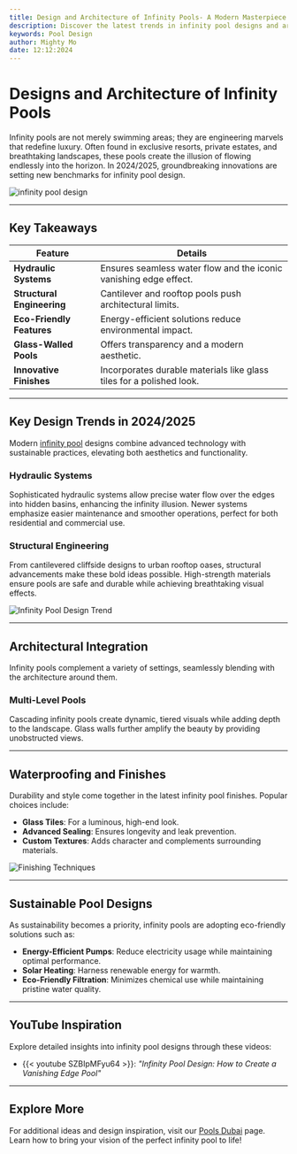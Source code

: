 ```yaml
---
title: Design and Architecture of Infinity Pools- A Modern Masterpiece
description: Discover the latest trends in infinity pool designs and architecture for 2024/2025, including hydraulic systems, cantilever structures, sustainable features, and innovative finishes
keywords: Pool Design
author: Mighty Mo
date: 12:12:2024
---
```


# Designs and Architecture of Infinity Pools

Infinity pools are not merely swimming areas; they are engineering marvels that redefine luxury. Often found in exclusive resorts, private estates, and breathtaking landscapes, these pools create the illusion of flowing endlessly into the horizon. In 2024/2025, groundbreaking innovations are setting new benchmarks for infinity pool design.

![infinity pool design](/img/blog/Designs_and_Architecture_of_Infinity_Pools.png)

---

## Key Takeaways

| **Feature**               | **Details**                                                                 |
|---------------------------|-----------------------------------------------------------------------------|
| **Hydraulic Systems**      | Ensures seamless water flow and the iconic vanishing edge effect.           |
| **Structural Engineering** | Cantilever and rooftop pools push architectural limits.                    |
| **Eco-Friendly Features**  | Energy-efficient solutions reduce environmental impact.                    |
| **Glass-Walled Pools**     | Offers transparency and a modern aesthetic.                               |
| **Innovative Finishes**    | Incorporates durable materials like glass tiles for a polished look.       |

---

## Key Design Trends in 2024/2025

Modern [infinity pool](/infinity-pools-luxury-resorts) designs combine advanced technology with sustainable practices, elevating both aesthetics and functionality.

### Hydraulic Systems
Sophisticated hydraulic systems allow precise water flow over the edges into hidden basins, enhancing the infinity illusion. Newer systems emphasize easier maintenance and smoother operations, perfect for both residential and commercial use.

### Structural Engineering
From cantilevered cliffside designs to urban rooftop oases, structural advancements make these bold ideas possible. High-strength materials ensure pools are safe and durable while achieving breathtaking visual effects.

![Infinity Pool Design Trend](https://iili.io/2WXA35G.png)

---

## Architectural Integration

Infinity pools complement a variety of settings, seamlessly blending with the architecture around them.

### Multi-Level Pools
Cascading infinity pools create dynamic, tiered visuals while adding depth to the landscape. Glass walls further amplify the beauty by providing unobstructed views.

---

## Waterproofing and Finishes

Durability and style come together in the latest infinity pool finishes. Popular choices include:
- **Glass Tiles**: For a luminous, high-end look.
- **Advanced Sealing**: Ensures longevity and leak prevention.
- **Custom Textures**: Adds character and complements surrounding materials.

![Finishing Techniques](https://iili.io/2WXA1rF.png)

---

## Sustainable Pool Designs

As sustainability becomes a priority, infinity pools are adopting eco-friendly solutions such as:
- **Energy-Efficient Pumps**: Reduce electricity usage while maintaining optimal performance.
- **Solar Heating**: Harness renewable energy for warmth.
- **Eco-Friendly Filtration**: Minimizes chemical use while maintaining pristine water quality.

---

## YouTube Inspiration

Explore detailed insights into infinity pool designs through these videos:
- {{< youtube SZBIpMFyu64 >}}: *"Infinity Pool Design: How to Create a Vanishing Edge Pool"*

---

## Explore More

For additional ideas and design inspiration, visit our [Pools Dubai](/) page. Learn how to bring your vision of the perfect infinity pool to life!
